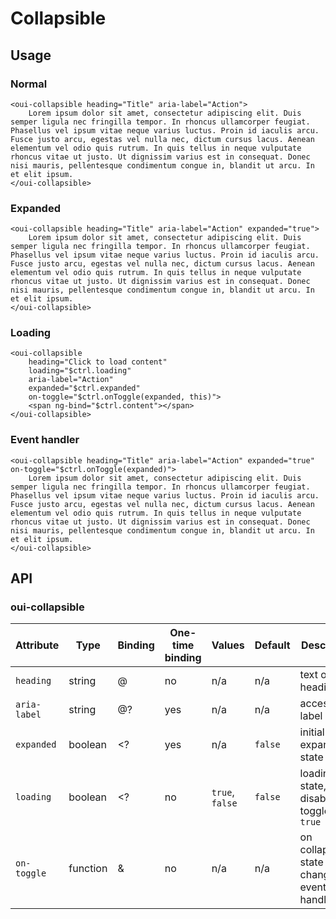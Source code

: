 # Collapsible

<component-status cx-design="complete" ux="rc"></component-status>

## Usage

### Normal

```html:preview
<oui-collapsible heading="Title" aria-label="Action">
    Lorem ipsum dolor sit amet, consectetur adipiscing elit. Duis semper ligula nec fringilla tempor. In rhoncus ullamcorper feugiat. Phasellus vel ipsum vitae neque varius luctus. Proin id iaculis arcu. Fusce justo arcu, egestas vel nulla nec, dictum cursus lacus. Aenean elementum vel odio quis rutrum. In quis tellus in neque vulputate rhoncus vitae ut justo. Ut dignissim varius est in consequat. Donec nisi mauris, pellentesque condimentum congue in, blandit ut arcu. In et elit ipsum.
</oui-collapsible>
```

### Expanded

```html:preview
<oui-collapsible heading="Title" aria-label="Action" expanded="true">
    Lorem ipsum dolor sit amet, consectetur adipiscing elit. Duis semper ligula nec fringilla tempor. In rhoncus ullamcorper feugiat. Phasellus vel ipsum vitae neque varius luctus. Proin id iaculis arcu. Fusce justo arcu, egestas vel nulla nec, dictum cursus lacus. Aenean elementum vel odio quis rutrum. In quis tellus in neque vulputate rhoncus vitae ut justo. Ut dignissim varius est in consequat. Donec nisi mauris, pellentesque condimentum congue in, blandit ut arcu. In et elit ipsum.
</oui-collapsible>
```

### Loading

```html:preview
<oui-collapsible
    heading="Click to load content"
    loading="$ctrl.loading"
    aria-label="Action"
    expanded="$ctrl.expanded"
    on-toggle="$ctrl.onToggle(expanded, this)">
    <span ng-bind="$ctrl.content"></span>
</oui-collapsible>
```

### Event handler

```html:preview
<oui-collapsible heading="Title" aria-label="Action" expanded="true" on-toggle="$ctrl.onToggle(expanded)">
    Lorem ipsum dolor sit amet, consectetur adipiscing elit. Duis semper ligula nec fringilla tempor. In rhoncus ullamcorper feugiat. Phasellus vel ipsum vitae neque varius luctus. Proin id iaculis arcu. Fusce justo arcu, egestas vel nulla nec, dictum cursus lacus. Aenean elementum vel odio quis rutrum. In quis tellus in neque vulputate rhoncus vitae ut justo. Ut dignissim varius est in consequat. Donec nisi mauris, pellentesque condimentum congue in, blandit ut arcu. In et elit ipsum.
</oui-collapsible>
```

## API

### oui-collapsible

| Attribute     | Type      | Binding | One-time binding    | Values            | Default   | Description
| ----          | ----      | ----    | ----                | ----              | ----      | ----
| `heading`     | string    | @       | no                  | n/a               | n/a       | text of the heading
| `aria-label`  | string    | @?      | yes                 | n/a               | n/a       | accessibility label
| `expanded`    | boolean   | <?      | yes                 | n/a               | `false`   | initial expanded state
| `loading`     | boolean   | <?      | no                  | `true`, `false`   | `false`   | loading state, disable toggle when `true`
| `on-toggle`   | function  | &       | no                  | n/a               | n/a       | on collapsible state changed event handler
